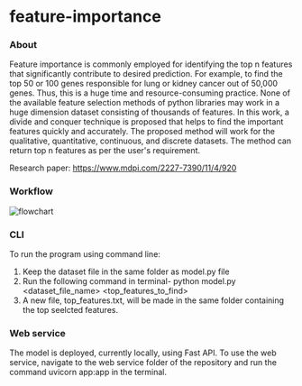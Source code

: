 # feature-importance

### About
Feature importance is commonly employed for identifying the top n features that significantly contribute to desired prediction. For example, to find the top 50 or 100 genes responsible for lung or kidney cancer out of 50,000 genes. Thus, this is a huge time and resource-consuming practice. None of the available feature selection methods of python libraries may work in a huge dimension dataset consisting of thousands of features. In this work, a divide and conquer technique is proposed that helps to find the important features quickly and accurately. The proposed method will work for the qualitative, quantitative, continuous, and discrete datasets. The method can return top n features as per the user's requirement. 

Research paper: https://www.mdpi.com/2227-7390/11/4/920

### Workflow
![flowchart](https://lh4.googleusercontent.com/BKyXpukeFBCJkaD_wRx7Pzy2Fa_oVROHMigNcc-SYQ2bCieD-PeRpOVjsscK-hj9JIk=w2400)

### CLI
To run the program using command line:
  1. Keep the dataset file in the same folder as model.py file
  2. Run the following command in terminal- python model.py <dataset_file_name> <top_features_to_find>
  3. A new file, top_features.txt, will be made in the same folder containing the top seelcted features.
  
### Web service
The model is deployed, currently locally, using Fast API. To use the web service, navigate to the web service folder of the repository and run the command uvicorn app:app in the terminal. 
